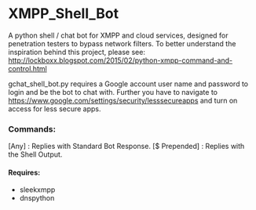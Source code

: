 # XMPP_Shell_Bot
A python shell / chat bot for XMPP and cloud services, designed for penetration testers to bypass network filters.
To better understand the inspiration behind this project, please see: http://lockboxx.blogspot.com/2015/02/python-xmpp-command-and-control.html

gchat_shell_bot.py requires a Google account user name and password to login and be the bot to chat with. 
Further you have to navigate to https://www.google.com/settings/security/lesssecureapps and turn on access for less secure apps.

### Commands:
[Any] : Replies with Standard Bot Response.
[$ Prepended] : Replies with the Shell Output.

#### Requires:
  - sleekxmpp
  - dnspython
